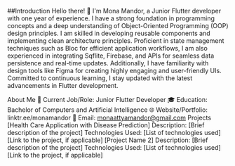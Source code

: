 ##Introduction
Hello there! 👋 I'm Mona Mandor, a Junior Flutter developer with one year of experience. I have a strong foundation in programming concepts and a deep understanding of Object-Oriented Programming (OOP) design principles. I am skilled in developing reusable components and implementing clean architecture principles. Proficient in state management techniques such as Bloc for efficient application workflows, I am also experienced in integrating Sqflite, Firebase, and APIs for seamless data persistence and real-time updates. Additionally, I have familiarity with design tools like Figma for creating highly engaging and user-friendly UIs. Committed to continuous learning, I stay updated with the latest advancements in Flutter development.

About Me
💼 Current Job/Role: Junior Flutter Developer
🎓 Education: Bachelor of Computers and Artificial Intelligence
🌐 Website/Portfolio: linktr.ee/monamandor
📧 Email: monaattyamandor@gmail.com
Projects
[Health Care Application with Disease Prediction]
Description: [Brief description of the project]
Technologies Used: [List of technologies used]
[Link to the project, if applicable]
[Project Name 2]
Description: [Brief description of the project]
Technologies Used: [List of technologies used]
[Link to the project, if applicable]
